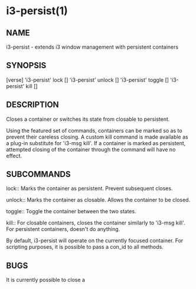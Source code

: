 i3-persist(1)
=============


NAME
----
i3-persist - extends i3 window management with persistent containers


SYNOPSIS
--------
[verse]
'i3-persist' lock [<id>]
'i3-persist' unlock [<id>]
'i3-persist' toggle [<id>]
'i3-persist' kill [<id>]


DESCRIPTION
-----------
Closes a container or switches its state from closable to persistent.

Using the featured set of commands, containers can be marked so as to prevent their careless closing. A custom kill command is made available as a plug-in substitute for 'i3-msg kill'. If a container is marked as persistent, attempted closing of the container through the command will have no effect.


SUBCOMMANDS
-----------

lock::
	Marks the container as persistent. Prevent subsequent closes.

unlock::
	Marks the container as closable. Allows the container to be closed.

toggle::
	Toggle the container between the two states.

kill::
	For closable containers, closes the container similarly to 'i3-msg kill'. For persistent containers, doesn't do anything.

By default, i3-persist will operate on the currently focused container. For scripting purposes, it is possible to pass a con\_id to all methods.  


BUGS
----
It is currently possible to close a 
